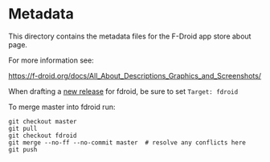 # Metadata

This directory contains the metadata files for the F-Droid app store about page. 

For more information see: 

https://f-droid.org/docs/All_About_Descriptions_Graphics_and_Screenshots/

When drafting a [new release](https://github.com/jithware/brethap/releases/new) for fdroid, be sure to set ```Target: fdroid```

To merge master into fdroid run:
```
git checkout master
git pull
git checkout fdroid
git merge --no-ff --no-commit master  # resolve any conflicts here
git push
```